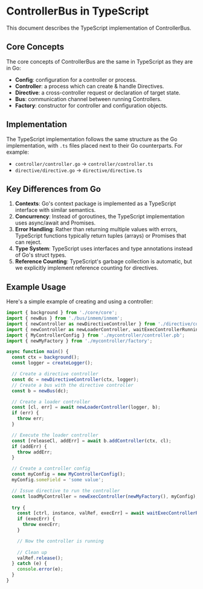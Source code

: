 # ControllerBus in TypeScript

This document describes the TypeScript implementation of ControllerBus.

## Core Concepts

The core concepts of ControllerBus are the same in TypeScript as they are in Go:

- **Config**: configuration for a controller or process.
- **Controller**: a process which can create & handle Directives.
- **Directive**: a cross-controller request or declaration of target state.
- **Bus**: communication channel between running Controllers.
- **Factory**: constructor for controller and configuration objects.

## Implementation

The TypeScript implementation follows the same structure as the Go implementation, with `.ts` files placed next to their Go counterparts. For example:

- `controller/controller.go` → `controller/controller.ts`
- `directive/directive.go` → `directive/directive.ts`

## Key Differences from Go

1. **Contexts**: Go's context package is implemented as a TypeScript interface with similar semantics.
2. **Concurrency**: Instead of goroutines, the TypeScript implementation uses async/await and Promises.
3. **Error Handling**: Rather than returning multiple values with errors, TypeScript functions typically return tuples (arrays) or Promises that can reject.
4. **Type System**: TypeScript uses interfaces and type annotations instead of Go's struct types.
5. **Reference Counting**: TypeScript's garbage collection is automatic, but we explicitly implement reference counting for directives.

## Example Usage

Here's a simple example of creating and using a controller:

```typescript
import { background } from './core/core';
import { newBus } from './bus/inmem/inmem';
import { newController as newDirectiveController } from './directive/controller/controller';
import { newController as newLoaderController, waitExecControllerRunning, newExecController } from './controller/loader/loader';
import { MyControllerConfig } from './mycontroller/controller.pb';
import { newMyFactory } from './mycontroller/factory';

async function main() {
  const ctx = background();
  const logger = createLogger();

  // Create a directive controller
  const dc = newDirectiveController(ctx, logger);
  // Create a bus with the directive controller
  const b = newBus(dc);

  // Create a loader controller
  const [cl, err] = await newLoaderController(logger, b);
  if (err) {
    throw err;
  }

  // Execute the loader controller
  const [releaseCl, addErr] = await b.addController(ctx, cl);
  if (addErr) {
    throw addErr;
  }

  // Create a controller config
  const myConfig = new MyControllerConfig();
  myConfig.someField = 'some value';

  // Issue directive to run the controller
  const loadMyController = newExecController(newMyFactory(), myConfig);
  
  try {
    const [ctrl, instance, valRef, execErr] = await waitExecControllerRunning(ctx, b, loadMyController, null);
    if (execErr) {
      throw execErr;
    }

    // Now the controller is running
    
    // Clean up
    valRef.release();
  } catch (e) {
    console.error(e);
  }
}
```
